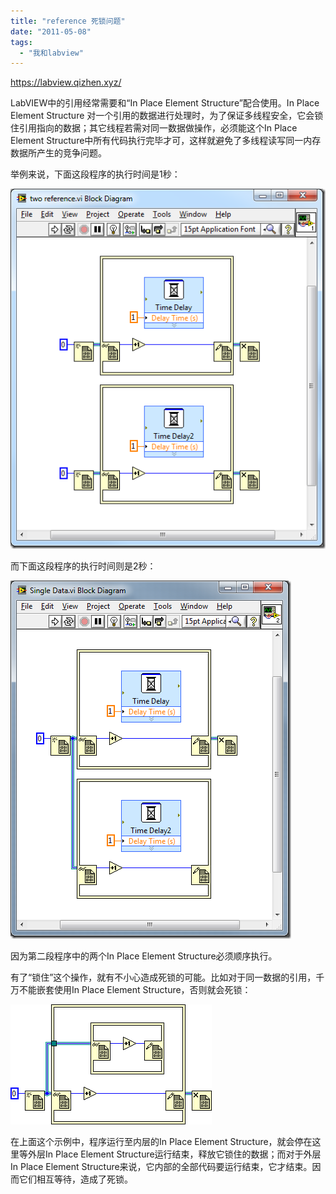 ```yaml
---
title: "reference 死锁问题"
date: "2011-05-08"
tags: 
  - "我和labview"
---
```


https://labview.qizhen.xyz/

LabVIEW中的引用经常需要和“In Place Element Structure”配合使用。In Place Element Structure 对一个引用的数据进行处理时，为了保证多线程安全，它会锁住引用指向的数据；其它线程若需对同一数据做操作，必须能这个In Place Element Structure中所有代码执行完毕才可，这样就避免了多线程读写同一内存数据所产生的竞争问题。

举例来说，下面这段程序的执行时间是1秒：

[![image](images/image_thumb.png "image")](http://ruanqizhen.wordpress.com/wp-content/uploads/2011/05/image.png)

而下面这段程序的执行时间则是2秒：

[![image](images/image_thumb1.png "image")](http://ruanqizhen.wordpress.com/wp-content/uploads/2011/05/image1.png)

因为第二段程序中的两个In Place Element Structure必须顺序执行。

有了“锁住”这个操作，就有不小心造成死锁的可能。比如对于同一数据的引用，千万不能嵌套使用In Place Element Structure，否则就会死锁：

[![image](images/image_thumb2.png "image")](http://ruanqizhen.wordpress.com/wp-content/uploads/2011/05/image2.png)

在上面这个示例中，程序运行至内层的In Place Element Structure，就会停在这里等外层In Place Element Structure运行结束，释放它锁住的数据；而对于外层In Place Element Structure来说，它内部的全部代码要运行结束，它才结束。因而它们相互等待，造成了死锁。
